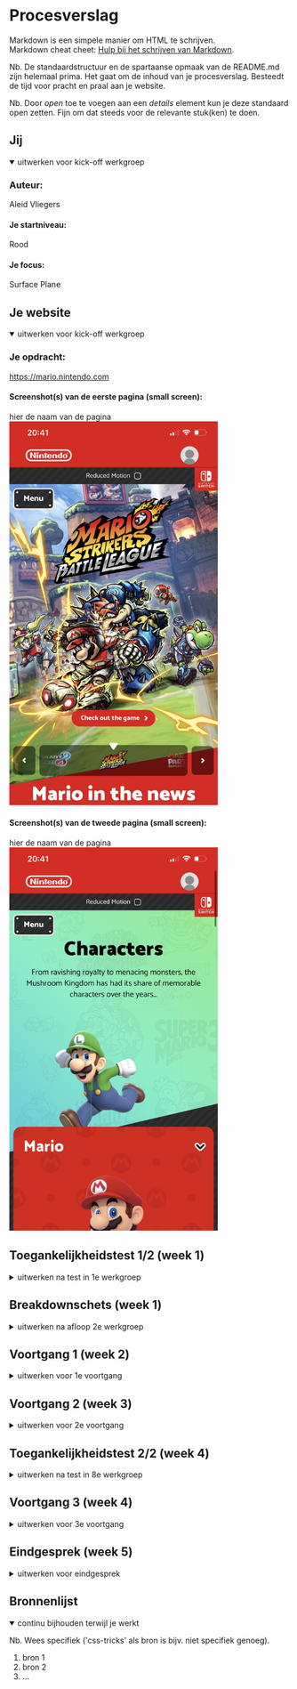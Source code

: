 # Procesverslag
Markdown is een simpele manier om HTML te schrijven.  
Markdown cheat cheet: [Hulp bij het schrijven van Markdown](https://github.com/adam-p/markdown-here/wiki/Markdown-Cheatsheet).

Nb. De standaardstructuur en de spartaanse opmaak van de README.md zijn helemaal prima. Het gaat om de inhoud van je procesverslag. Besteedt de tijd voor pracht en praal aan je website.

Nb. Door *open* toe te voegen aan een *details* element kun je deze standaard open zetten. Fijn om dat steeds voor de relevante stuk(ken) te doen.





## Jij

<details open>
  <summary>uitwerken voor kick-off werkgroep</summary>

  ### Auteur:
  Aleid Vliegers

  #### Je startniveau:
  Rood

  #### Je focus:
  Surface Plane
 
</details>





## Je website

<details open>
  <summary>uitwerken voor kick-off werkgroep</summary>

  ### Je opdracht:
  https://mario.nintendo.com

  #### Screenshot(s) van de eerste pagina (small screen): 
  hier de naam van de pagina  
  <img src="readme-images/home_pagina.jpg" width="375px" alt="home pagina">

  #### Screenshot(s) van de tweede pagina (small screen):
  hier de naam van de pagina  
  <img src="readme-images/characters_pagina.jpg" width="375px" alt="character pagina">
 
</details>



## Toegankelijkheidstest 1/2 (week 1)

<details>
  <summary>uitwerken na test in 1e werkgroep</summary>

  ### Bevindingen
  Lijst met je bevindingen die in de test naar voren kwamen:

  #### Screenreader
  Hier korte omschrijving (met indien nodig afbeeldingen)
  
  Tijdens het onderzoek m.b.t. de screenreader kwam ik er achter dat de screenreader al snel voor chaos en
  paniek zorgt. M.b.t. mijn website kwam ik achter de volgende bevindingen:
  > Op Safari werkt de combinatie van tab en voice over met mijn website niet. Op Google Chrome wel.
  > De links zijn er lang.
  > De links laten ook data's zien die niet relevant zijn.
  > De screenreader benoemd de inhoud via de tab of via de muis goed.

  Hier een omschrijving van hoe het opgelost kan worden (met indien nodig afbeeldingen)
  > De links relevanter en korter maken.


  #### Muis en Toetsenbord 
  Hier korte omschrijving (met indien nodig afbeeldingen)
  
  Tijdens het onderzoek m.b.t. muis en toetsenbord kwam ik achter de volgende bevindingen:
  > De focus state met tab werkt heel erg goed. De website maakt gebruik van een zwarte en gele border waardoor er een goed contrast ontstaat.
  > Het navigeren via de tab op mijn website werkt goed. Het gaat van links naar rechts, van boven naar onder, en slaat niets belangrijks over.

  Hier een omschrijving van hoe het opgelost kan worden (met indien nodig afbeeldingen)
  ...


  #### Motoriek (shocks, elastiekjes)
  Hier korte omschrijving (met indien nodig afbeeldingen)
  
  Tijdens het onderzoek m.b.t. motoriek kwam ik achter de volgende bevindingen:
  > Met twee vingers die niet goed werken (elastiekjes) kwam ik er achter dat je een telefoon alsnog gemakkelijk kan bedienen.
  > Een toetsenbord en vooral een trackpad bedienen werkt net wat vervelender.
  > Toch kun je bij de meeste apparaten er wel omheen werken.
  > Wanneer je arm shocked (shock apparaat) kan het erg lastig zijn om met een toetsenbord te werken.
  > Priegel elementjes zijnd dan lastig om mee te werken.

  Hier een omschrijving van hoe het opgelost kan worden (met indien nodig afbeeldingen)
  > Er zou gekeken kunnen worden naar een breder assortiment aan gestures voor trackpad om het navigeren gemakkelijker te maken.
  > Knoppen kunnen groter gemaakt worden zodat als je arm of vinger alle kanten op gaat het makkelijker wordt om er op te klikken.
  


  #### Visueel (brillen, contrast, kleurenblind, dark/light). 
  Hier korte omschrijving (met indien nodig afbeeldingen)
  
  Tijdens het onderzoek m.b.t. visual kwam ik achter de volgende bevindingen:
  > Met de vlekkerige bril: door de velle kleuren combinatie van mijn website kon ik de inhoud nog goed zien.
  > Met de kleurenblind bril: er worden veel kleuren op de website getoond, met de bril op worden de kleuren minder maar er is nog steeds veel onderscheid te zien.

  Hier een omschrijving van hoe het opgelost kan worden (met indien nodig afbeeldingen)
  ...
  
  <img src="readme-images/visual_test.png" width="375px" alt="visual test">

</details>



## Breakdownschets (week 1)

<details>
  <summary>uitwerken na afloop 2e werkgroep</summary>

  ### de hele pagina: 
  <img src="readme-images/breakdown_schets.png" width="375px" alt="breakdown van de hele pagina">

  ### dynamisch deel (bijv menu): 
  <img src="readme-images/dynamisch_deel_1.png" width="375px" alt="breakdown van de header navigatie">

  ### wellicht nog een dynamisch deel (bijv filter): 
  <img src="readme-images/dynamisch_deel_2.png" width="375px" alt="breakdown van de footer navigatie">

</details>





## Voortgang 1 (week 2)

<details>
  <summary>uitwerken voor 1e voortgang</summary>

  ### Stand van zaken
  Het begrijpen van de code vind ik goed gaan, maar het toepassen gaat lastiger dan gedacht. 


  ### Agenda voor meeting
  samen met je groepje opstellen

  | Noah           | Isa         | Aleid          | Sam                    |
  | ---            | ---         | ---            | ---                    |
  | Grid of Flex   | Z-index     | Position       | Position afb + button  |
  | Schalen        | Grid        | Button:hover   | ...                    |
  | Nav overlay    | ...         | Button fout    | ...                    |


  ### Verslag van meeting
  hier na afloop snel de uitkomsten van de meeting vastleggen

  - Position veranderen naar Flexbox en margin negatief.
  - Onzichtbare border toegevoegd
  - Foutmeldingen van de <button> opgelost

</details>





## Voortgang 2 (week 3)

<details>
  <summary>uitwerken voor 2e voortgang</summary>

  ### Stand van zaken
  hier dit ging goed & dit was lastig (neem ook screenshots op van delen van je website en code)


  ### Agenda voor meeting
  samen met je groepje opstellen

  | student 1      | student 2          | student 3    | student 4        |
  | ---            | ---                | ---          | ---              |
  | dit bespreken  | en dit             | en ik dit    | en dan ik dat    |
  | en dat ook nog | dit als er tijd is | nog een punt | dit wil ik zeker |
  | ...            | ...                | ...          | ...              |


  ### Verslag van meeting
  hier na afloop snel de uitkomsten van de meeting vastleggen

  - punt 1
  - punt 2
  - nog een punt
- ...

</details>





## Toegankelijkheidstest 2/2 (week 4)

<details>
  <summary>uitwerken na test in 8e werkgroep</summary>

  ### Bevindingen
  Lijst met je bevindingen die in de test naar voren kwamen (geef ook aan wat er verbeterd is):

  #### Screenreader
  Hier korte omschrijving (met indien nodig afbeeldingen)

  Hier een omschrijving van hoe het opgelost kan worden (met indien nodig afbeeldingen)


  #### Muis en Toetsenbord 
  Hier korte omschrijving (met indien nodig afbeeldingen)

  Hier een omschrijving van hoe het opgelost kan worden (met indien nodig afbeeldingen)


  #### Motoriek (shocks, elastiekjes)
  Hier korte omschrijving (met indien nodig afbeeldingen)

  Hier een omschrijving van hoe het opgelost kan worden (met indien nodig afbeeldingen)


  #### Visueel (brillen, contrast, kleurenblind, dark/light). 
  Hier korte omschrijving (met indien nodig afbeeldingen)

  Hier een omschrijving van hoe het opgelost kan worden (met indien nodig afbeeldingen)

</details>





## Voortgang 3 (week 4)

<details>
  <summary>uitwerken voor 3e voortgang</summary>

  ### Stand van zaken
  hier dit ging goed & dit was lastig (neem ook screenshots op van delen van je website en code)


  ### Agenda voor meeting
  samen met je groepje opstellen

  | student 1      | student 2          | student 3    | student 4        |
  | ---            | ---                | ---          | ---              |
  | dit bespreken  | en dit             | en ik dit    | en dan ik dat    |
  | en dat ook nog | dit als er tijd is | nog een punt | dit wil ik zeker |
  | ...            | ...                | ...          | ...              |


  ### Verslag van meeting
  hier na afloop snel de uitkomsten van de meeting vastleggen

  - punt 1
  - punt 2
  - nog een punt
  - ...

</details>





## Eindgesprek (week 5)

<details>
  <summary>uitwerken voor eindgesprek</summary>

  ### Je uitkomst - karakteristiek screenshots:
  <img src="readme-images/dummy-plaatje.jpg" width="375px" alt="uitomst opdracht 1">


  ### Dit ging goed/Heb ik geleerd: 
  Korte omschrijving met plaatjes

  <img src="readme-images/dummy-plaatje.jpg" width="375px" alt="top">


  ### Dit was lastig/Is niet gelukt:
  Korte omschrijving met plaatjes

  <img src="readme-images/dummy-plaatje.jpg" width="375px" alt="bummer">
</details>





## Bronnenlijst

<details open>
  <summary>continu bijhouden terwijl je werkt</summary>

  Nb. Wees specifiek ('css-tricks' als bron is bijv. niet specifiek genoeg).

  1. bron 1
  2. bron 2
  3. ...

</details>
